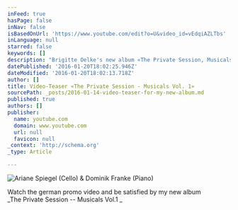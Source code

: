 ```yaml
---
inFeed: true
hasPage: false
inNav: false
isBasedOnUrl: 'https://www.youtube.com/edit?o=U&video_id=vEdqiAZLTbs'
inLanguage: null
starred: false
keywords: []
description: "Brigitte Oelke's new album «The Private Session, Musicals Vol.1»"
datePublished: '2016-01-20T18:02:25.946Z'
dateModified: '2016-01-20T18:02:13.718Z'
author: []
title: Video-Teaser «The Private Session - Musicals Vol. 1»
sourcePath: _posts/2016-01-14-video-teaser-for-my-new-album.md
published: true
authors: []
publisher:
  name: youtube.com
  domain: www.youtube.com
  url: null
  favicon: null
_context: 'http://schema.org'
_type: Article

---
```

![Ariane Spiegel (Cello) & Dominik Franke (Piano)](https://s3-us-west-2.amazonaws.com/the-grid-img/p/fa67f7fec86b8cb8a4e1d925f23094ffb3ca75e5.gif)

Watch the german promo video and be satisfied by my new album   
_The Private Session -- Musicals Vol.1 _